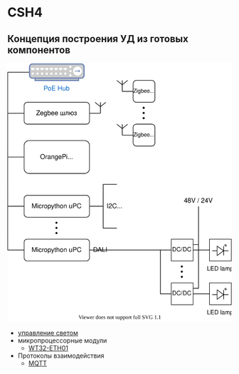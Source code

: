 # CSH4

## Концепция построения УД из готовых компонентов

![](concept.svg)

* [управление светом](light/readme.md)
* микропроцессорные модули
  * [WT32-ETH01](boards/WT32-ETH01/readme.md)
* Протоколы взаимодействия
  * [MQTT](protocols/MQTT.pdf)

